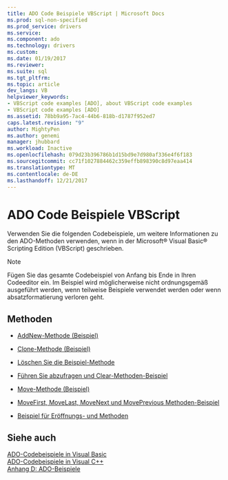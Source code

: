 ```yaml
---
title: ADO Code Beispiele VBScript | Microsoft Docs
ms.prod: sql-non-specified
ms.prod_service: drivers
ms.service: 
ms.component: ado
ms.technology: drivers
ms.custom: 
ms.date: 01/19/2017
ms.reviewer: 
ms.suite: sql
ms.tgt_pltfrm: 
ms.topic: article
dev_langs: VB
helpviewer_keywords:
- VBScript code examples [ADO], about VBScript code examples
- VBScript code examples [ADO]
ms.assetid: 78bb9a95-7ac4-44b6-818b-d1787f952ed7
caps.latest.revision: "9"
author: MightyPen
ms.author: genemi
manager: jhubbard
ms.workload: Inactive
ms.openlocfilehash: 079d23b396786b1d15bd9e7d980af336e4f6f183
ms.sourcegitcommit: cc71f1027884462c359effb898390c8d97eaa414
ms.translationtype: MT
ms.contentlocale: de-DE
ms.lasthandoff: 12/21/2017
---
```

# <a name="ado-code-examples-vbscript"></a>ADO Code Beispiele VBScript
Verwenden Sie die folgenden Codebeispiele, um weitere Informationen zu den ADO-Methoden verwenden, wenn in der Microsoft® Visual Basic® Scripting Edition (VBScript) geschrieben.  
  
> [!NOTE]
>  Fügen Sie das gesamte Codebeispiel von Anfang bis Ende in Ihren Codeeditor ein. Im Beispiel wird möglicherweise nicht ordnungsgemäß ausgeführt werden, wenn teilweise Beispiele verwendet werden oder wenn absatzformatierung verloren geht.  
  
## <a name="methods"></a>Methoden  
  
-   [AddNew-Methode (Beispiel)](../../../ado/reference/ado-api/addnew-method-example-vbscript.md)  
  
-   [Clone-Methode (Beispiel)](../../../ado/reference/ado-api/clone-method-example-vbscript.md)  
  
-   [Löschen Sie die Beispiel-Methode](../../../ado/reference/ado-api/delete-method-example-vbscript.md)  
  
-   [Führen Sie abzufragen und Clear-Methoden-Beispiel](../../../ado/reference/ado-api/execute-requery-and-clear-methods-example-vbscript.md)  
  
-   [Move-Methode (Beispiel)](../../../ado/reference/ado-api/move-method-example-vbscript.md)  
  
-   [MoveFirst, MoveLast, MoveNext und MovePrevious Methoden-Beispiel](../../../ado/reference/ado-api/movefirst-movelast-movenext-and-moveprevious-methods-example-vbscript.md)  
  
-   [Beispiel für Eröffnungs- und Methoden](../../../ado/reference/ado-api/open-and-close-methods-example-vbscript.md)  
  
## <a name="see-also"></a>Siehe auch  
 [ADO-Codebeispiele in Visual Basic](../../../ado/reference/ado-api/ado-code-examples-in-visual-basic.md)   
 [ADO-Codebeispiele in Visual C++](../../../ado/reference/ado-api/ado-code-examples-in-visual-c.md)   
 [Anhang D: ADO-Beispiele](../../../ado/guide/appendixes/appendix-d-ado-samples.md)
